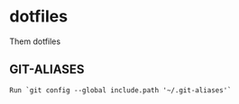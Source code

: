 # dotfiles
Them dotfiles

## GIT-ALIASES
    Run `git config --global include.path '~/.git-aliases'`
